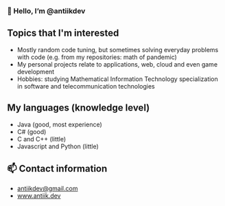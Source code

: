 ### 👋 Hello, I’m @antiikdev

## Topics that I'm interested
- Mostly random code tuning, but sometimes solving everyday problems with code (e.g. from my repositories: math of pandemic)
- My personal projects relate to applications, web, cloud and even game development
- Hobbies: studying Mathematical Information Technology specialization in software and telecommunication technologies

## My languages (knowledge level)
- Java (good, most experience)
- C# (good)
- C and C++ (little)
- Javascript and Python (little)

## 📫 Contact information
- antiikdev@gmail.com
- www.antiik.dev
